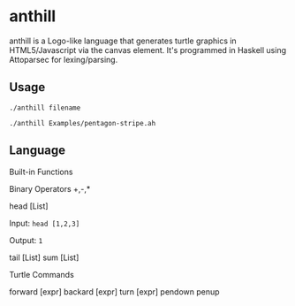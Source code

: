 anthill
=======

anthill is a Logo-like language that generates turtle graphics in HTML5/Javascript via the canvas element.
It's programmed in Haskell using Attoparsec for lexing/parsing.

Usage
-----

`./anthill filename`

`./anthill Examples/pentagon-stripe.ah`

Language
--------

Built-in Functions

Binary Operators
+,-,\*

head [List]

Input: `head [1,2,3]`

Output: `1`

tail [List]
sum [List]

Turtle Commands

forward [expr]
backard [expr]
turn [expr]
pendown
penup
